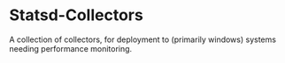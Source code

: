 # Statsd-Collectors
A collection of collectors, for deployment to (primarily windows) systems needing performance monitoring.
